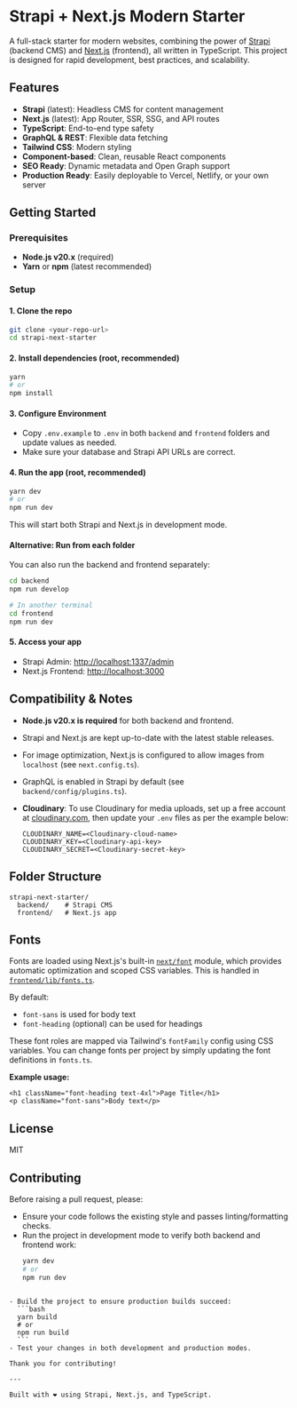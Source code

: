 # Strapi + Next.js Modern Starter

A full-stack starter for modern websites, combining the power of [Strapi](https://strapi.io/) (backend CMS) and [Next.js](https://nextjs.org/) (frontend), all written in TypeScript. This project is designed for rapid development, best practices, and scalability.

## Features

- **Strapi** (latest): Headless CMS for content management
- **Next.js** (latest): App Router, SSR, SSG, and API routes
- **TypeScript**: End-to-end type safety
- **GraphQL & REST**: Flexible data fetching
- **Tailwind CSS**: Modern styling
- **Component-based**: Clean, reusable React components
- **SEO Ready**: Dynamic metadata and Open Graph support
- **Production Ready**: Easily deployable to Vercel, Netlify, or your own server

## Getting Started

### Prerequisites

- **Node.js v20.x** (required)
- **Yarn** or **npm** (latest recommended)

### Setup

#### 1. Clone the repo

```bash
git clone <your-repo-url>
cd strapi-next-starter
```

#### 2. Install dependencies (root, recommended)

```bash
yarn
# or
npm install
```

#### 3. Configure Environment

- Copy `.env.example` to `.env` in both `backend` and `frontend` folders and update values as needed.
- Make sure your database and Strapi API URLs are correct.

#### 4. Run the app (root, recommended)

```bash
yarn dev
# or
npm run dev
```

This will start both Strapi and Next.js in development mode.

#### Alternative: Run from each folder

You can also run the backend and frontend separately:

```bash
cd backend
npm run develop

# In another terminal
cd frontend
npm run dev
```

#### 5. Access your app

- Strapi Admin: [http://localhost:1337/admin](http://localhost:1337/admin)
- Next.js Frontend: [http://localhost:3000](http://localhost:3000)

## Compatibility & Notes

- **Node.js v20.x is required** for both backend and frontend.
- Strapi and Next.js are kept up-to-date with the latest stable releases.
- For image optimization, Next.js is configured to allow images from `localhost` (see `next.config.ts`).
- GraphQL is enabled in Strapi by default (see `backend/config/plugins.ts`).
- **Cloudinary**: To use Cloudinary for media uploads, set up a free account at [cloudinary.com](https://cloudinary.com/), then update your `.env` files as per the example below:

  ```env
  CLOUDINARY_NAME=<Cloudinary-cloud-name>
  CLOUDINARY_KEY=<Cloudinary-api-key>
  CLOUDINARY_SECRET=<Cloudinary-secret-key>
  ```

## Folder Structure

```
strapi-next-starter/
  backend/    # Strapi CMS
  frontend/   # Next.js app
```

## Fonts

Fonts are loaded using Next.js's built-in [`next/font`](https://nextjs.org/docs/app/building-your-application/optimizing/fonts) module, which provides automatic optimization and scoped CSS variables. This is handled in [`frontend/lib/fonts.ts`](frontend/lib/fonts.ts).

By default:

- `font-sans` is used for body text
- `font-heading` (optional) can be used for headings

These font roles are mapped via Tailwind's `fontFamily` config using CSS variables. You can change fonts per project by simply updating the font definitions in `fonts.ts`.

**Example usage:**

```tsx
<h1 className="font-heading text-4xl">Page Title</h1>
<p className="font-sans">Body text</p>
```

## License

MIT

## Contributing

Before raising a pull request, please:

- Ensure your code follows the existing style and passes linting/formatting checks.
- Run the project in development mode to verify both backend and frontend work:
  ```bash
  yarn dev
  # or
  npm run dev
  ```

````

- Build the project to ensure production builds succeed:
  ```bash
  yarn build
  # or
  npm run build
  ```
- Test your changes in both development and production modes.

Thank you for contributing!

---

Built with ❤️ using Strapi, Next.js, and TypeScript.
````
